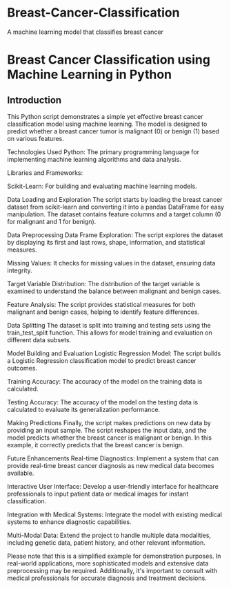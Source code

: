 # Breast-Cancer-Classification
A machine learning model that classifies breast cancer

# Breast Cancer Classification using Machine Learning in Python
## Introduction
This Python script demonstrates a simple yet effective breast cancer classification model using machine learning. The model is designed to predict whether a breast cancer tumor is malignant (0) or benign (1) based on various features.

Technologies Used
Python: The primary programming language for implementing machine learning algorithms and data analysis.

Libraries and Frameworks:

Scikit-Learn: For building and evaluating machine learning models.

Data Loading and Exploration
The script starts by loading the breast cancer dataset from scikit-learn and converting it into a pandas DataFrame for easy manipulation. The dataset contains feature columns and a target column (0 for malignant and 1 for benign).

Data Preprocessing
Data Frame Exploration: The script explores the dataset by displaying its first and last rows, shape, information, and statistical measures.

Missing Values: It checks for missing values in the dataset, ensuring data integrity.

Target Variable Distribution: The distribution of the target variable is examined to understand the balance between malignant and benign cases.

Feature Analysis: The script provides statistical measures for both malignant and benign cases, helping to identify feature differences.

Data Splitting
The dataset is split into training and testing sets using the train_test_split function. This allows for model training and evaluation on different data subsets.

Model Building and Evaluation
Logistic Regression Model: The script builds a Logistic Regression classification model to predict breast cancer outcomes.

Training Accuracy: The accuracy of the model on the training data is calculated.

Testing Accuracy: The accuracy of the model on the testing data is calculated to evaluate its generalization performance.

Making Predictions
Finally, the script makes predictions on new data by providing an input sample. The script reshapes the input data, and the model predicts whether the breast cancer is malignant or benign. In this example, it correctly predicts that the breast cancer is benign.

Future Enhancements
Real-time Diagnostics: Implement a system that can provide real-time breast cancer diagnosis as new medical data becomes available.

Interactive User Interface: Develop a user-friendly interface for healthcare professionals to input patient data or medical images for instant classification.

Integration with Medical Systems: Integrate the model with existing medical systems to enhance diagnostic capabilities.

Multi-Modal Data: Extend the project to handle multiple data modalities, including genetic data, patient history, and other relevant information.

Please note that this is a simplified example for demonstration purposes. In real-world applications, more sophisticated models and extensive data preprocessing may be required. Additionally, it's important to consult with medical professionals for accurate diagnosis and treatment decisions.

